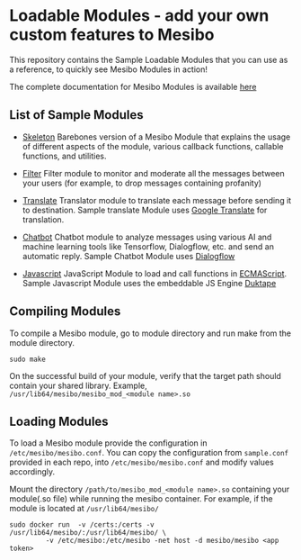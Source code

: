# Loadable Modules - add your own custom features to Mesibo

This repository contains the Sample Loadable Modules that you can use as a reference, to quickly see Mesibo Modules in action! 

The complete documentation for Mesibo Modules is available [here](https://mesibo.com/documentation/on-premise/loadable-modules/)

## List of Sample Modules 

- [Skeleton](https://github.com/mesibo/onpremise-loadable-modules/tree/master/skeleton) Barebones version of a Mesibo Module that explains the usage of different aspects of the module, various callback functions, callable functions, and utilities.

- [Filter](https://github.com/mesibo/onpremise-loadable-modules/tree/master/filter) Filter module to monitor and moderate all the messages between your users (for example, to drop messages containing profanity)

- [Translate](https://github.com/mesibo/onpremise-loadable-modules/tree/master/translate) Translator module to translate each message before sending it to destination. Sample translate Module uses [Google Translate](https://cloud.google.com/translate) for translation.

- [Chatbot](https://github.com/mesibo/onpremise-loadable-modules/tree/master/chatbot) Chatbot module to analyze messages using various AI and machine learning tools like Tensorflow, Dialogflow, etc. and send an automatic reply. Sample Chatbot Module uses [Dialogflow](https://dialogflow.com)

- [Javascript](https://github.com/mesibo/onpremise-loadable-modules/tree/master/js) JavaScript Module to load and call functions in [ECMAScript](http://www.ecma-international.org/ecma-262/5.1/). Sample Javascript Module uses the embeddable JS Engine [Duktape](https://duktape.org)

## Compiling Modules
To compile a Mesibo module, go to module directory and run make from the module directory.

```
sudo make
```

On the successful build of your module, verify that the target path should contain your shared library. Example, `/usr/lib64/mesibo/mesibo_mod_<module name>.so`

## Loading Modules
To load a Mesibo module provide the configuration in `/etc/mesibo/mesibo.conf`. You can copy the configuration from `sample.conf` provided in each repo, into `/etc/mesibo/mesibo.conf` and modify values accordingly. 

Mount the directory `/path/to/mesibo_mod_<module name>.so` containing your module(.so file) while running the mesibo container. For example, if the module is located at `/usr/lib64/mesibo/`


```
sudo docker run  -v /certs:/certs -v  /usr/lib64/mesibo/:/usr/lib64/mesibo/ \
         -v /etc/mesibo:/etc/mesibo -net host -d mesibo/mesibo <app token> 
```

